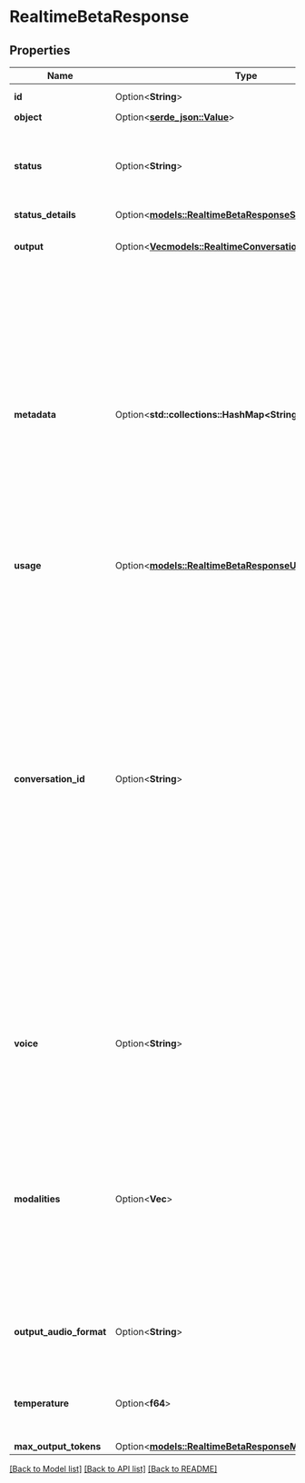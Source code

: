 # RealtimeBetaResponse

## Properties

Name | Type | Description | Notes
------------ | ------------- | ------------- | -------------
**id** | Option<**String**> | The unique ID of the response. | [optional]
**object** | Option<[**serde_json::Value**](.md)> |  | [optional]
**status** | Option<**String**> | The final status of the response (`completed`, `cancelled`, `failed`, or  `incomplete`, `in_progress`).  | [optional]
**status_details** | Option<[**models::RealtimeBetaResponseStatusDetails**](RealtimeBetaResponse_status_details.md)> |  | [optional]
**output** | Option<[**Vec<models::RealtimeConversationItem>**](RealtimeConversationItem.md)> | The list of output items generated by the response. | [optional]
**metadata** | Option<**std::collections::HashMap<String, String>**> | Set of 16 key-value pairs that can be attached to an object. This can be useful for storing additional information about the object in a structured format, and querying for objects via API or the dashboard.   Keys are strings with a maximum length of 64 characters. Values are strings with a maximum length of 512 characters.  | [optional]
**usage** | Option<[**models::RealtimeBetaResponseUsage**](RealtimeBetaResponse_usage.md)> |  | [optional]
**conversation_id** | Option<**String**> | Which conversation the response is added to, determined by the `conversation` field in the `response.create` event. If `auto`, the response will be added to the default conversation and the value of `conversation_id` will be an id like `conv_1234`. If `none`, the response will not be added to any conversation and the value of `conversation_id` will be `null`. If responses are being triggered by server VAD, the response will be added to the default conversation, thus the `conversation_id` will be an id like `conv_1234`.  | [optional]
**voice** | Option<**String**> | The voice the model used to respond. Current voice options are `alloy`, `ash`, `ballad`, `coral`, `echo`, `sage`, `shimmer`, and `verse`.  | [optional]
**modalities** | Option<**Vec<String>**> | The set of modalities the model used to respond. If there are multiple modalities, the model will pick one, for example if `modalities` is `[\"text\", \"audio\"]`, the model could be responding in either text or audio.  | [optional]
**output_audio_format** | Option<**String**> | The format of output audio. Options are `pcm16`, `g711_ulaw`, or `g711_alaw`.  | [optional]
**temperature** | Option<**f64**> | Sampling temperature for the model, limited to [0.6, 1.2]. Defaults to 0.8.  | [optional]
**max_output_tokens** | Option<[**models::RealtimeBetaResponseMaxOutputTokens**](RealtimeBetaResponse_max_output_tokens.md)> |  | [optional]

[[Back to Model list]](../README.md#documentation-for-models) [[Back to API list]](../README.md#documentation-for-api-endpoints) [[Back to README]](../README.md)



